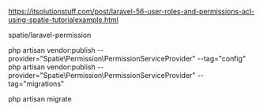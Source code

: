 https://itsolutionstuff.com/post/laravel-56-user-roles-and-permissions-acl-using-spatie-tutorialexample.html

spatie/laravel-permission

php artisan vendor:publish --provider="Spatie\Permission\PermissionServiceProvider" --tag="config"
php artisan vendor:publish --provider="Spatie\Permission\PermissionServiceProvider" --tag="migrations"

php artisan migrate